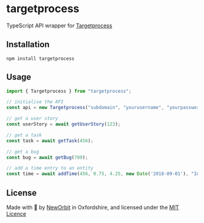# targetprocess

TypeScript API wrapper for [Targetprocess](https://www.targetprocess.com/)

## Installation

```
npm install targetprocess
```

## Usage

```typescript
import { Targetprocess } from "targetprocess";

// initialise the API
const api = new Targetprocess("subdomain", "yourusername", "yourpassword");

// get a user story
const userStory = await getUserStory(123);

// get a task
const task = await getTask(456);

// get a bug
const bug = await getBug(789);

// add a time entry to an entity
const time = await addTime(456, 0.75, 4.25, new Date('2018-09-01'), "Integration testing");
```

## License

Made with :sparkling_heart: by [NewOrbit](https://www.neworbit.co.uk/) in Oxfordshire, and licensed under the [MIT Licence](LICENCE)
